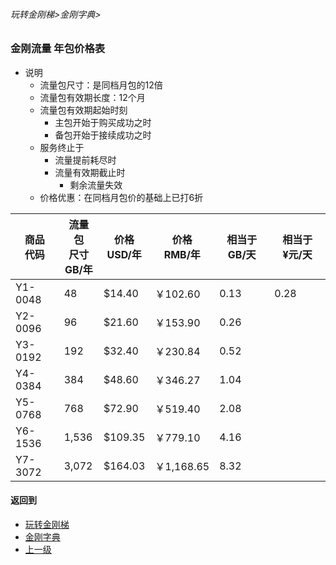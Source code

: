 ###### 玩转金刚梯>金刚字典>
### 金刚流量 年包价格表
- 说明
  - 流量包尺寸：是同档月包的12倍
  - 流量包有效期长度：12个月
  - 流量包有效期起始时刻
    - 主包开始于购买成功之时
    - 备包开始于接续成功之时
  - 服务终止于
    - 流量提前耗尽时
    - 流量有效期截止时
      - 剩余流量失效
  - 价格优惠：在同档月包价的基础上已打6折

|商品<Br>代码|流量包<Br>尺寸<Br>GB/年|价格<Br>USD/年|价格<Br>RMB/年|相当于GB/天| 相当于¥元/天|
| ------|--------|---------|-----------|-----------|-----------| 
|Y1-0048|      48|  $14.40 |   ￥102.60| 0.13| 0.28|
|Y2-0096|      96|  $21.60 |   ￥153.90| 0.26| |
|Y3-0192|     192|  $32.40 |   ￥230.84| 0.52| |
|Y4-0384|     384|  $48.60 |   ￥346.27| 1.04| |
|Y5-0768|     768|  $72.90 |   ￥519.40| 2.08| |
|Y6-1536|   1,536| $109.35 |   ￥779.10| 4.16| |
|Y7-3072|   3,072| $164.03 | ￥1,168.65| 8.32| |


#### 返回到
- [玩转金刚梯](https://github.com/a2zitpro/web/blob/master/LadderFree/A.md)
- [金刚字典](https://github.com/a2zitpro/web/blob/master/LadderFree/kkDictionary/KKDictionary.md)
- [上一级](https://github.com/a2zitpro/web/blob/master/LadderFree/kkDictionary/KKDatatrafficPriceOfLadderKKID_V2.md)
